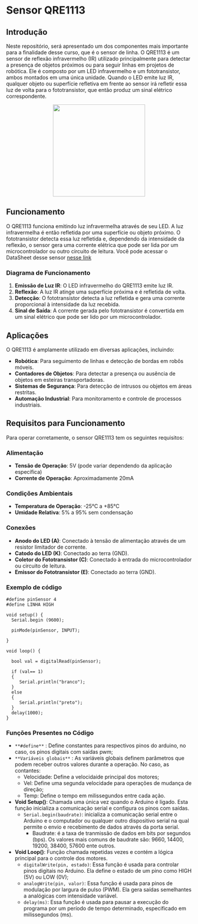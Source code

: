 # Sensor QRE1113

## Introdução

Neste repositório, será apresentado um dos componentes mais importante para a finalidade desse curso, que é o sensor de linha. O QRE1113 é um sensor de reflexão infravermelho (IR) utilizado principalmente para detectar a presença de objetos próximos ou para seguir linhas em projetos de robótica. Ele é composto por um LED infravermelho e um fototransistor, ambos montados em uma única unidade. Quando o LED emite luz IR, qualquer objeto ou superfície refletiva em frente ao sensor irá refletir essa luz de volta para o fototransistor, que então produz um sinal elétrico correspondente.

<div align = "center">
  <img src="https://github.com/Valdemar-Neto/Valdemar-Neto/assets/108936921/2f02c404-8ac1-49fa-a688-6ef2175379d7" width = 250px height= 250px>  
</div>

## Funcionamento

O QRE1113 funciona emitindo luz infravermelha através de seu LED. A luz infravermelha é então refletida por uma superfície ou objeto próximo. O fototransistor detecta essa luz refletida e, dependendo da intensidade da reflexão, o sensor gera uma corrente elétrica que pode ser lida por um microcontrolador ou outro circuito de leitura. Você pode acessar o DataSheet desse sensor [nesse link](https://octopart.com/datasheet/qre1113-onsemi-84331128?msclkid=2bd3f66cff771a7483e6900560e049ed&utm_source=bing&utm_medium=cpc&utm_campaign=b_cpc_latam-br_search_dsa_english_en_usd_all-categories&utm_term=semiconductors&utm_content=Discrete%20Semiconductors%20DSA)

### Diagrama de Funcionamento

1. **Emissão de Luz IR**: O LED infravermelho do QRE1113 emite luz IR.
2. **Reflexão**: A luz IR atinge uma superfície próxima e é refletida de volta.
3. **Detecção**: O fototransistor detecta a luz refletida e gera uma corrente proporcional à intensidade da luz recebida.
4. **Sinal de Saída**: A corrente gerada pelo fototransistor é convertida em um sinal elétrico que pode ser lido por um microcontrolador.

## Aplicações

O QRE1113 é amplamente utilizado em diversas aplicações, incluindo:

- **Robótica**: Para seguimento de linhas e detecção de bordas em robôs móveis.
- **Contadores de Objetos**: Para detectar a presença ou ausência de objetos em esteiras transportadoras.
- **Sistemas de Segurança**: Para detecção de intrusos ou objetos em áreas restritas.
- **Automação Industrial**: Para monitoramento e controle de processos industriais.

## Requisitos para Funcionamento

Para operar corretamente, o sensor QRE1113 tem os seguintes requisitos:

### Alimentação

- **Tensão de Operação**: 5V (pode variar dependendo da aplicação específica)
- **Corrente de Operação**: Aproximadamente 20mA

### Condições Ambientais

- **Temperatura de Operação**: -25°C a +85°C
- **Umidade Relativa**: 5% a 95% sem condensação

### Conexões

- **Anodo do LED (A)**: Conectado à tensão de alimentação através de um resistor limitador de corrente.
- **Catodo do LED (K)**: Conectado ao terra (GND).
- **Coletor do Fototransistor (C)**: Conectado à entrada do microcontrolador ou circuito de leitura.
- **Emissor do Fototransistor (E)**: Conectado ao terra (GND).


### Exemplo de código 
```
#define pinSensor 4
#define LINHA HIGH

void setup() {
  Serial.begin (9600);

  pinMode(pinSensor, INPUT);

}

void loop() {

  bool val = digitalRead(pinSensor);

  if (val== 1)
  {
     Serial.println("branco");
  } 
  else 
  {
     Serial.println("preto");
  }
  delay(1000);
}
```

### Funções Presentes no Código

- ```**#define**``` : Define constantes para respectivos pinos do arduino, no caso, os pinos digitais com saídas pwm;
- ```**Variáveis globais**``` : As variáveis globais definem parâmetros que podem receber outros valores durante a operação. No caso, as contantes:
  - Velocidade:  Define a velocidaide principal dos motores;
  - Vel: Define uma segunda velocidade para operações de mudança de direção;
  - Temp: Define o tempo em milissegundos entre cada ação.
- **Void Setup()**: Chamada uma única vez quando o Arduino é ligado. Esta função inicializa a comunicação serial e configura os pinos com saídas.
  - ```Serial.begin(baudrate)```: inicializa a comunicação serial entre o Arduino e o computador ou qualquer outro dispositivo serial na qual permite o envio e recebimento de dados através da porta serial.
      - Baudrate: é a taxa de tranmissão de dados em bits por segundos (bps). Os valores mais comuns de baudrate são: 9660, 14400, 19200, 38400, 57600 ente outros.
- **Void Loop()**: Função chamada repetidas vezes e contém a lógica principal para o controle dos motores.
    - ```digitalWrite(pin, estado)```: Essa função é usada para controlar pinos digitais no Arduino. Ela define o estado de um pino como HIGH (5V) ou LOW (0V);
    - ```analogWrite(pin, valor)```: Essa função é usada para pinos de modulação por largura de pulso (PWM). Ela gera saídas semelhantes a analógicas com intensidade variável.
    - ```delay(ms)```: Essa função é usada para pausar a execução do programa por um período de tempo determinado, especificado em milissegundos (ms).


